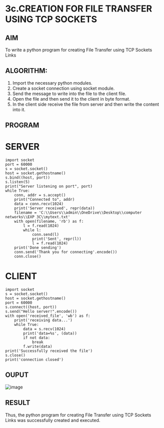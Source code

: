 # 3c.CREATION FOR FILE TRANSFER USING TCP SOCKETS
## AIM
To write a python program for creating File Transfer using TCP Sockets Links
## ALGORITHM:
1. Import the necessary python modules.
2. Create a socket connection using socket module.
3. Send the message to write into the file to the client file.
4. Open the file and then send it to the client in byte format.
5. In the client side receive the file from server and then write the content into it.
## PROGRAM
# SERVER 
```
import socket
port = 60000
s = socket.socket()
host = socket.gethostname()
s.bind((host, port))
s.listen(5)
print("Server listening on port", port)
while True:
    conn, addr = s.accept()
    print("Connected to", addr)
    data = conn.recv(1024)
    print('Server received', repr(data))
    filename = 'C:\\Users\\admin\\OneDrive\\Desktop\\computer networks\\EXP 3C\\mytext.txt'
    with open(filename, 'rb') as f:
        l = f.read(1024)
        while l:
            conn.send(l)
            print('Sent', repr(l))
            l = f.read(1024)
    print('Done sending')
    conn.send('Thank you for connecting'.encode())
    conn.close()
```
# CLIENT
```
import socket
s = socket.socket()
host = socket.gethostname()
port = 60000
s.connect((host, port))
s.send("Hello server!".encode())
with open('received_file', 'wb') as f:
    print('receiving data...')
    while True:
        data = s.recv(1024)
        print('data=%s', (data))
        if not data:
            break
        f.write(data)
print('Successfully received the file')
s.close()
print('connection closed')
```
## OUPUT

![image](https://github.com/JAGADEESHJ97/3c.FILE_TRANSFER_USING_TCP_SOCKETS/assets/152129419/26014e19-bd74-4667-a29b-37c830cc1ce1)

## RESULT
Thus, the python program for creating File Transfer using TCP Sockets Links was 
successfully created and executed.
